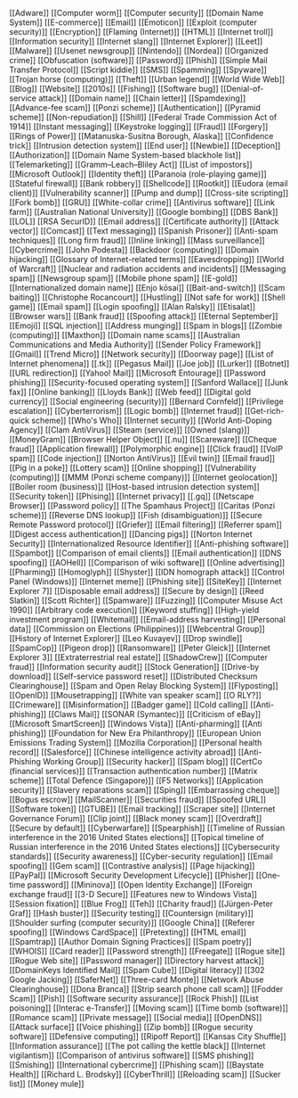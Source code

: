 [[Adware]]
[[Computer worm]]
[[Computer security]]
[[Domain Name System]]
[[E-commerce]]
[[Email]]
[[Emoticon]]
[[Exploit (computer security)]]
[[Encryption]]
[[Flaming (Internet)]]
[[HTML]]
[[Internet troll]]
[[Information security]]
[[Internet slang]]
[[Internet Explorer]]
[[Leet]]
[[Malware]]
[[Usenet newsgroup]]
[[Nintendo]]
[[Nordea]]
[[Organized crime]]
[[Obfuscation (software)]]
[[Password]]
[[Phish]]
[[Simple Mail Transfer Protocol]]
[[Script kiddie]]
[[SMS]]
[[Spamming]]
[[Spyware]]
[[Trojan horse (computing)]]
[[Theft]]
[[Urban legend]]
[[World Wide Web]]
[[Blog]]
[[Website]]
[[2010s]]
[[Fishing]]
[[Software bug]]
[[Denial-of-service attack]]
[[Domain name]]
[[Chain letter]]
[[Spamdexing]]
[[Advance-fee scam]]
[[Ponzi scheme]]
[[Authentication]]
[[Pyramid scheme]]
[[Non-repudiation]]
[[Shill]]
[[Federal Trade Commission Act of 1914]]
[[Instant messaging]]
[[Keystroke logging]]
[[Fraud]]
[[Forgery]]
[[Rings of Power]]
[[Matanuska-Susitna Borough, Alaska]]
[[Confidence trick]]
[[Intrusion detection system]]
[[End user]]
[[Newbie]]
[[Deception]]
[[Authorization]]
[[Domain Name System-based blackhole list]]
[[Telemarketing]]
[[Gramm–Leach–Bliley Act]]
[[List of impostors]]
[[Microsoft Outlook]]
[[Identity theft]]
[[Paranoia (role-playing game)]]
[[Stateful firewall]]
[[Bank robbery]]
[[Shellcode]]
[[Rootkit]]
[[Eudora (email client)]]
[[Vulnerability scanner]]
[[Pump and dump]]
[[Cross-site scripting]]
[[Fork bomb]]
[[GRU]]
[[White-collar crime]]
[[Antivirus software]]
[[Link farm]]
[[Australian National University]]
[[Google bombing]]
[[DBS Bank]]
[[LOL]]
[[RSA SecurID]]
[[Email address]]
[[Certificate authority]]
[[Attack vector]]
[[Comcast]]
[[Text messaging]]
[[Spanish Prisoner]]
[[Anti-spam techniques]]
[[Long firm fraud]]
[[Inline linking]]
[[Mass surveillance]]
[[Cybercrime]]
[[John Podesta]]
[[Backdoor (computing)]]
[[Domain hijacking]]
[[Glossary of Internet-related terms]]
[[Eavesdropping]]
[[World of Warcraft]]
[[Nuclear and radiation accidents and incidents]]
[[Messaging spam]]
[[Newsgroup spam]]
[[Mobile phone spam]]
[[E-gold]]
[[Internationalized domain name]]
[[Enjo kōsai]]
[[Bait-and-switch]]
[[Scam baiting]]
[[Christophe Rocancourt]]
[[Hustling]]
[[Not safe for work]]
[[Shell game]]
[[Email spam]]
[[Login spoofing]]
[[Alan Ralsky]]
[[Etisalat]]
[[Browser wars]]
[[Bank fraud]]
[[Spoofing attack]]
[[Eternal September]]
[[Emoji]]
[[SQL injection]]
[[Address munging]]
[[Spam in blogs]]
[[Zombie (computing)]]
[[Maxthon]]
[[Domain name scams]]
[[Australian Communications and Media Authority]]
[[Sender Policy Framework]]
[[Gmail]]
[[Trend Micro]]
[[Network security]]
[[Doorway page]]
[[List of Internet phenomena]]
[[.tk]]
[[Pegasus Mail]]
[[Joe job]]
[[Lurker]]
[[Botnet]]
[[URL redirection]]
[[Yahoo! Mail]]
[[Microsoft Entourage]]
[[Password phishing]]
[[Security-focused operating system]]
[[Sanford Wallace]]
[[Junk fax]]
[[Online banking]]
[[Lloyds Bank]]
[[Web feed]]
[[Digital gold currency]]
[[Social engineering (security)]]
[[Bernard Cornfeld]]
[[Privilege escalation]]
[[Cyberterrorism]]
[[Logic bomb]]
[[Internet fraud]]
[[Get-rich-quick scheme]]
[[Who's Who]]
[[Internet security]]
[[World Anti-Doping Agency]]
[[Clam AntiVirus]]
[[Steam (service)]]
[[Owned (slang)]]
[[MoneyGram]]
[[Browser Helper Object]]
[[.nu]]
[[Scareware]]
[[Cheque fraud]]
[[Application firewall]]
[[Polymorphic engine]]
[[Click fraud]]
[[VoIP spam]]
[[Code injection]]
[[Norton AntiVirus]]
[[Evil twin]]
[[Email fraud]]
[[Pig in a poke]]
[[Lottery scam]]
[[Online shopping]]
[[Vulnerability (computing)]]
[[MMM (Ponzi scheme company)]]
[[Internet geolocation]]
[[Boiler room (business)]]
[[Host-based intrusion detection system]]
[[Security token]]
[[Phising]]
[[Internet privacy]]
[[.gq]]
[[Netscape Browser]]
[[Password policy]]
[[The Spamhaus Project]]
[[Caritas (Ponzi scheme)]]
[[Reverse DNS lookup]]
[[Fish (disambiguation)]]
[[Secure Remote Password protocol]]
[[Griefer]]
[[Email filtering]]
[[Referrer spam]]
[[Digest access authentication]]
[[Dancing pigs]]
[[Norton Internet Security]]
[[Internationalized Resource Identifier]]
[[Anti-phishing software]]
[[Spambot]]
[[Comparison of email clients]]
[[Email authentication]]
[[DNS spoofing]]
[[AOHell]]
[[Comparison of wiki software]]
[[Online advertising]]
[[Pharming]]
[[Homoglyph]]
[[Shyster]]
[[IDN homograph attack]]
[[Control Panel (Windows)]]
[[Internet meme]]
[[Phishing site]]
[[SiteKey]]
[[Internet Explorer 7]]
[[Disposable email address]]
[[Secure by design]]
[[Reed Slatkin]]
[[Scott Richter]]
[[Spamware]]
[[Fuzzing]]
[[Computer Misuse Act 1990]]
[[Arbitrary code execution]]
[[Keyword stuffing]]
[[High-yield investment program]]
[[Whitemail]]
[[Email-address harvesting]]
[[Personal data]]
[[Commission on Elections (Philippines)]]
[[Webcentral Group]]
[[History of Internet Explorer]]
[[Leo Kuvayev]]
[[Drop swindle]]
[[SpamCop]]
[[Pigeon drop]]
[[Ransomware]]
[[Peter Gleick]]
[[Internet Explorer 3]]
[[Extraterrestrial real estate]]
[[ShadowCrew]]
[[Computer fraud]]
[[Information security audit]]
[[Stock Generation]]
[[Drive-by download]]
[[Self-service password reset]]
[[Distributed Checksum Clearinghouse]]
[[Spam and Open Relay Blocking System]]
[[Flyposting]]
[[OpenID]]
[[Mousetrapping]]
[[White van speaker scam]]
[[O RLY?]]
[[Crimeware]]
[[Misinformation]]
[[Badger game]]
[[Cold calling]]
[[Anti-phishing]]
[[Claws Mail]]
[[SONAR (Symantec)]]
[[Criticism of eBay]]
[[Microsoft SmartScreen]]
[[Windows Vista]]
[[Anti-pharming]]
[[Anti phishing]]
[[Foundation for New Era Philanthropy]]
[[European Union Emissions Trading System]]
[[Mozilla Corporation]]
[[Personal health record]]
[[Salesforce]]
[[Chinese intelligence activity abroad]]
[[Anti-Phishing Working Group]]
[[Security hacker]]
[[Spam blog]]
[[CertCo (financial services)]]
[[Transaction authentication number]]
[[Matrix scheme]]
[[Total Defence (Singapore)]]
[[F5 Networks]]
[[Application security]]
[[Slavery reparations scam]]
[[Sping]]
[[Embarrassing cheque]]
[[Bogus escrow]]
[[MailScanner]]
[[Securities fraud]]
[[Spoofed URL]]
[[Software token]]
[[GTUBE]]
[[Email tracking]]
[[Scraper site]]
[[Internet Governance Forum]]
[[Clip joint]]
[[Black money scam]]
[[Overdraft]]
[[Secure by default]]
[[Cyberwarfare]]
[[Spearphish]]
[[Timeline of Russian interference in the 2016 United States elections]]
[[Topical timeline of Russian interference in the 2016 United States elections]]
[[Cybersecurity standards]]
[[Security awareness]]
[[Cyber-security regulation]]
[[Email spoofing]]
[[Gem scam]]
[[Contrastive analysis]]
[[Page hijacking]]
[[PayPaI]]
[[Microsoft Security Development Lifecycle]]
[[Phisher]]
[[One-time password]]
[[Mininova]]
[[Open Identity Exchange]]
[[Foreign exchange fraud]]
[[3-D Secure]]
[[Features new to Windows Vista]]
[[Session fixation]]
[[Blue Frog]]
[[Teh]]
[[Charity fraud]]
[[Jürgen-Peter Graf]]
[[Hash buster]]
[[Security testing]]
[[Countersign (military)]]
[[Shoulder surfing (computer security)]]
[[Google China]]
[[Referer spoofing]]
[[Windows CardSpace]]
[[Pretexting]]
[[HTML email]]
[[Spamtrap]]
[[Author Domain Signing Practices]]
[[Spam poetry]]
[[WHOIS]]
[[Card reader]]
[[Password strength]]
[[Freegate]]
[[Rogue site]]
[[Rogue Web site]]
[[Password manager]]
[[Directory harvest attack]]
[[DomainKeys Identified Mail]]
[[Spam Cube]]
[[Digital literacy]]
[[302 Google Jacking]]
[[SaferNet]]
[[Three-card Monte]]
[[Network Abuse Clearinghouse]]
[[Dona Branca]]
[[Strip search phone call scam]]
[[Fodder Scam]]
[[Pish]]
[[Software security assurance]]
[[Rock Phish]]
[[List poisoning]]
[[Interac e-Transfer]]
[[Moving scam]]
[[Time bomb (software)]]
[[Romance scam]]
[[Private message]]
[[Social media]]
[[OpenDNS]]
[[Attack surface]]
[[Voice phishing]]
[[Zip bomb]]
[[Rogue security software]]
[[Defensive computing]]
[[Ripoff Report]]
[[Kansas City Shuffle]]
[[Information assurance]]
[[The pot calling the kettle black]]
[[Internet vigilantism]]
[[Comparison of antivirus software]]
[[SMS phishing]]
[[Smishing]]
[[International cybercrime]]
[[Phishing scam]]
[[Baystate Health]]
[[Richard L. Brodsky]]
[[CyberThrill]]
[[Reloading scam]]
[[Sucker list]]
[[Money mule]]
